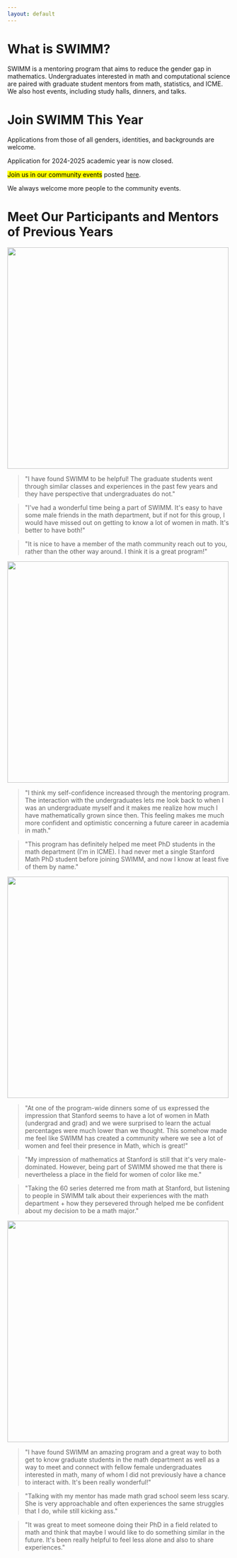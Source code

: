 ```yaml
---
layout: default
---
```



[comment]: <[Link to another page](./another-page.html).>


# What is SWIMM?

SWIMM is a mentoring program that aims to reduce the gender gap in mathematics. Undergraduates interested in math and computational science are paired with graduate student mentors from math, statistics, and ICME. We also host events, including study halls, dinners, and talks.

# Join SWIMM This Year

Applications from those of all genders, identities, and backgrounds are welcome.

Application for 2024-2025 academic year is now closed. 

<mark>Join us in our community events</mark> 
posted [here](https://stanfordwimm.github.io/events.html).

[comment]: < Apply [here](https://forms.gle/RCSjcxhVGRtGyHsDA) to be a mentee.>
[comment]: <Apply [here](https://forms.gle/gcr1Pfz6PLJoQtgFA) to be a mentor.>

We always welcome more people to the community events. 

# Meet Our Participants and Mentors of Previous Years

<img src="./assets/img/swimmfoto.jpg" width="500"/>

> "I have found SWIMM to be helpful! The graduate students went through similar classes and experiences in the past few years and they have perspective that undergraduates do not."


> "I've had a wonderful time being a part of SWIMM. It's easy to have some male friends in the math department, but if not for this group, I would have missed out on getting to know a lot of women in math. It's better to have both!"


> "It is nice to have a member of the math community reach out to you, rather than the other way around. I think it is a great program!"

<img src="./assets/img/smores_event.jpg" width="500"/>

> "I think my self-confidence increased through the mentoring program. The interaction with the undergraduates lets me look back to when I was an undergraduate myself and it makes me realize how much I have mathematically grown since then. This feeling makes me much more confident and optimistic concerning a future career in academia in math."

> "This program has definitely helped me meet PhD students in the math department (I'm in ICME). I had never met a single Stanford Math PhD student before joining SWIMM, and now I know at least five of them by name."

<img src="./assets/img/imgzoom.jpg" width="500"/>

> "At one of the program-wide dinners some of us expressed the impression that Stanford seems to have a lot of women in Math (undergrad and grad) and we were surprised to learn the actual percentages were much lower than we thought. This somehow made me feel like SWIMM has created a community where we see a lot of women and feel their presence in Math, which is great!"

> "My impression of mathematics at Stanford is still that it's very male-dominated. However, being part of SWIMM showed me that there is nevertheless a place in the field for women of color like me."

> "Taking the 60 series deterred me from math at Stanford, but listening to people in SWIMM talk about their experiences with the math department + how they persevered through helped me be confident about my decision to be a math major."

<img src="./assets/img/IMG_20181018_dinner.jpg" width="500"/>

> "I have found SWIMM an amazing program and a great way to both get to know graduate students in the math department as well as a way to meet and connect with fellow female undergraduates interested in math, many of whom I did not previously have a chance to interact with. It's been really wonderful!"

> "Talking with my mentor has made math grad school seem less scary. She is very approachable and often experiences the same struggles that I do, while still kicking ass."

> "It was great to meet someone doing their PhD in a field related to math and think that maybe I would like to do something similar in the future. It's been really helpful to feel less alone and also to share experiences."



